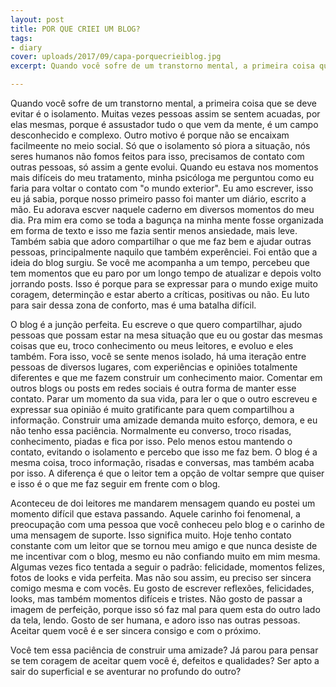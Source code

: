 ```yaml
---
layout: post
title: POR QUE CRIEI UM BLOG?
tags:
- diary
cover: uploads/2017/09/capa-porquecrieiblog.jpg
excerpt: Quando você sofre de um transtorno mental, a primeira coisa que se deve evitar é o isolamento. Muitas vezes pessoas assim se sentem acuadas, por elas mesmas, porque é assustador tudo o que vem da mente, é um campo desconhecido e complexo.

---
```


Quando você sofre de um transtorno mental, a primeira coisa que se deve evitar é o isolamento. Muitas vezes pessoas assim se sentem acuadas, por elas mesmas, porque é assustador tudo o que vem da mente, é um campo desconhecido e complexo. Outro motivo é porque não se encaixam facilmeente no meio social. Só que o isolamento só piora a situação, nós seres humanos não fomos feitos para isso, precisamos de contato com outras pessoas, só assim a gente evolui. Quando eu estava nos momentos mais difíceis do meu tratamento, minha psicóloga me perguntou como eu faria para voltar o contato com "o mundo exterior". Eu amo escrever, isso eu já sabia, porque nosso primeiro passo foi manter um diário, escrito a mão. Eu adorava escver naquele caderno em diversos momentos do meu dia. Pra mim era como se toda a bagunça na minha mente fosse organizada em forma de texto e isso me fazia sentir menos ansiedade, mais leve. Também sabia que adoro compartilhar o que me faz bem e ajudar outras pessoas, principalmente naquilo que também experênciei. Foi então que a ideia do blog surgiu. Se você me acompanha a um tempo, percebeu que tem momentos que eu paro por um longo tempo de atualizar e depois volto jorrando posts. Isso é porque para se expressar para o mundo exige muito coragem, determinção e estar aberto a críticas, positivas ou não. Eu luto para sair dessa zona de conforto, mas é uma batalha difícil.

O blog é a junção perfeita. Eu escreve o que quero compartilhar, ajudo pessoas que possam estar na mesa situação que eu ou gostar das mesmas coisas que eu, troco conhecimento ou meus leitores, e evoluo e eles também. Fora isso, você se sente menos isolado, há uma iteração entre pessoas de diversos lugares, com experiências e opiniões totalmente diferentes e que me fazem construir um conhecimento maior. Comentar em outros blogs ou posts em redes sociais é outra forma de manter esse contato. Parar um momento da sua vida, para ler o que o outro escreveu e expressar sua opinião é muito gratificante para quem compartilhou a informação. Construir uma amizade demanda muito esforço, demora, e eu não tenho essa paciência. Normalmente eu converso, troco risadas, conhecimento, piadas e fica por isso. Pelo menos estou mantendo o contato, evitando o isolamento e percebo que isso me faz bem. O blog é a mesma coisa, troco informação, risadas e conversas, mas também acaba por isso. A diferença é que o leitor tem a opção de voltar sempre que quiser e isso é o que me faz seguir em frente com o blog.

Aconteceu de doi leitores me mandarem mensagem quando eu postei um momento difícil que estava passando. Aquele carinho foi fenomenal, a preocupação com uma pessoa que você conheceu pelo blog e o carinho de uma mensagem de suporte. Isso significa muito. Hoje tenho contato constante com um leitor que se tornou meu amigo e que nunca desiste de me incentivar com o blog, mesmo eu não confiando muito em mim mesma. Algumas vezes fico tentada a seguir o padrão: felicidade, momentos felizes, fotos de looks e vida perfeita. Mas não sou assim, eu preciso ser sincera comigo mesma e com vocês. Eu gosto de escrever reflexões, felicidades, looks, mas também momentos difíceis e tristes. Não gosto de passar a imagem de perfeição, porque isso só faz mal para quem esta do outro lado da tela, lendo. Gosto de ser humana, e adoro isso nas outras pessoas. Aceitar quem você é e ser sincera consigo e com o próximo.

Você tem essa paciência de construir uma amizade? Já parou para pensar se tem coragem de aceitar quem você é, defeitos e qualidades? Ser apto a sair do superficial e se aventurar no profundo do outro?
